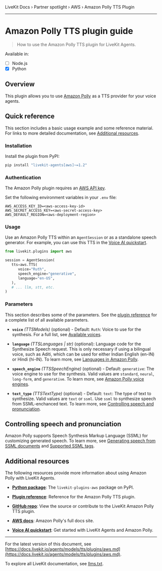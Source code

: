 LiveKit Docs › Partner spotlight › AWS › Amazon Polly TTS Plugin

---

# Amazon Polly TTS plugin guide

> How to use the Amazon Polly TTS plugin for LiveKit Agents.

Available in:
- [ ] Node.js
- [x] Python

## Overview

This plugin allows you to use [Amazon Polly](https://aws.amazon.com/polly/) as a TTS provider for your voice agents.

## Quick reference

This section includes a basic usage example and some reference material. For links to more detailed documentation, see [Additional resources](#additional-resources).

### Installation

Install the plugin from PyPI:

```bash
pip install "livekit-agents[aws]~=1.2"

```

### Authentication

The Amazon Polly plugin requires an [AWS API key](https://docs.aws.amazon.com/general/latest/gr/aws-sec-cred-types.html).

Set the following environment variables in your `.env` file:

```shell
AWS_ACCESS_KEY_ID=<aws-access-key-id>
AWS_SECRET_ACCESS_KEY=<aws-secret-access-key>
AWS_DEFAULT_REGION=<aws-deployment-region>

```

### Usage

Use an Amazon Polly TTS within an `AgentSession` or as a standalone speech generator. For example, you can use this TTS in the [Voice AI quickstart](https://docs.livekit.io/agents/start/voice-ai.md).

```python
from livekit.plugins import aws

session = AgentSession(
   tts=aws.TTS(
      voice="Ruth",
      speech_engine="generative",
      language="en-US",
   ),
   # ... llm, stt, etc.
)

```

### Parameters

This section describes some of the parameters. See the [plugin reference](https://docs.livekit.io/reference/python/v1/livekit/plugins/aws/tts.html.md) for a complete list of all available parameters.

- **`voice`** _(TTSModels)_ (optional) - Default: `Ruth`: Voice to use for the synthesis. For a full list, see [Available voices](https://docs.aws.amazon.com/polly/latest/dg/available-voices.html).

- **`language`** _(TTSLanguages | str)_ (optional): Language code for the Synthesize Speech request. This is only necessary if using a bilingual voice, such as Aditi, which can be used for either Indian English (en-IN) or Hindi (hi-IN). To learn more, see [Languages in Amazon Polly](https://docs.aws.amazon.com/polly/latest/dg/supported-languages.html).

- **`speech_engine`** _(TTSSpeechEngine)_ (optional) - Default: `generative`: The voice engine to use for the synthesis. Valid values are `standard`, `neural`, `long-form`, and `generative`. To learn more, see [Amazon Polly voice engines](https://docs.aws.amazon.com/polly/latest/dg/voice-engines-polly.html).

- **`text_type`** _(TTSTextType)_ (optional) - Default: `text`: The type of text to synthesize. Valid values are `text` or `ssml`. Use `ssml` to synthesize speech from SSML-enchanced text. To learn more, see [Controlling speech and pronunciation](#pronunciation).

## Controlling speech and pronunciation

Amazon Polly supports Speech Synthesis Markup Language (SSML) for customizing generated speech. To learn more, see [Generating speech from SSML documents](https://docs.aws.amazon.com/polly/latest/dg/ssml.html) and [Supported SSML tags](https://docs.aws.amazon.com/polly/latest/dg/supportedtags.html).

## Additional resources

The following resources provide more information about using Amazon Polly with LiveKit Agents.

- **[Python package](https://pypi.org/project/livekit-plugins-aws/)**: The `livekit-plugins-aws` package on PyPI.

- **[Plugin reference](https://docs.livekit.io/reference/python/v1/livekit/plugins/aws/index.html.md#livekit.plugins.aws.TTS)**: Reference for the Amazon Polly TTS plugin.

- **[GitHub repo](https://github.com/livekit/agents/tree/main/livekit-plugins/livekit-plugins-aws)**: View the source or contribute to the LiveKit Amazon Polly TTS plugin.

- **[AWS docs](https://docs.aws.amazon.com/polly/latest/dg/what-is.html)**: Amazon Polly's full docs site.

- **[Voice AI quickstart](https://docs.livekit.io/agents/start/voice-ai.md)**: Get started with LiveKit Agents and Amazon Polly.

---


For the latest version of this document, see [https://docs.livekit.io/agents/models/tts/plugins/aws.md](https://docs.livekit.io/agents/models/tts/plugins/aws.md).

To explore all LiveKit documentation, see [llms.txt](https://docs.livekit.io/llms.txt).